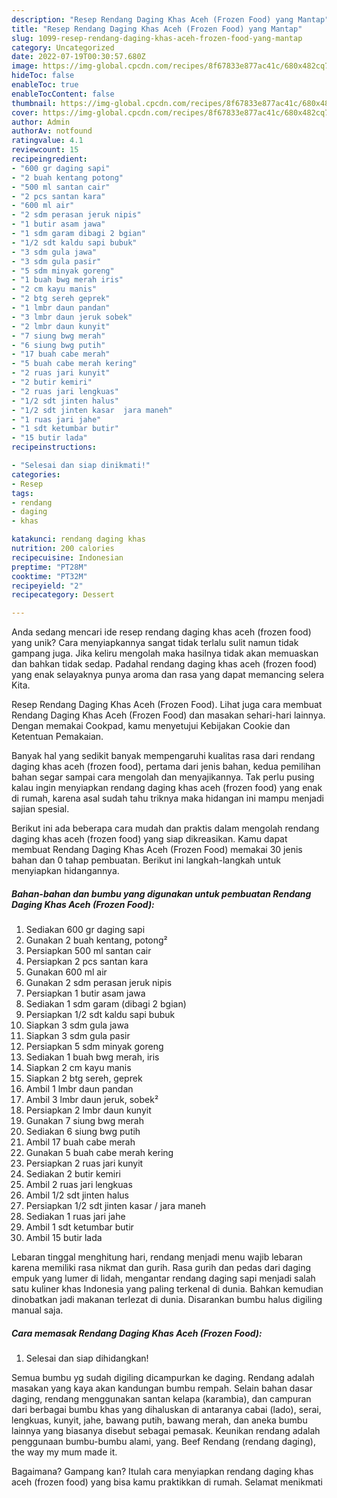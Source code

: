 ```yaml
---
description: "Resep Rendang Daging Khas Aceh (Frozen Food) yang Mantap"
title: "Resep Rendang Daging Khas Aceh (Frozen Food) yang Mantap"
slug: 1099-resep-rendang-daging-khas-aceh-frozen-food-yang-mantap
category: Uncategorized
date: 2022-07-19T00:30:57.680Z
image: https://img-global.cpcdn.com/recipes/8f67833e877ac41c/680x482cq70/rendang-daging-khas-aceh-frozen-food-foto-resep-utama.jpg
hideToc: false
enableToc: true
enableTocContent: false
thumbnail: https://img-global.cpcdn.com/recipes/8f67833e877ac41c/680x482cq70/rendang-daging-khas-aceh-frozen-food-foto-resep-utama.jpg
cover: https://img-global.cpcdn.com/recipes/8f67833e877ac41c/680x482cq70/rendang-daging-khas-aceh-frozen-food-foto-resep-utama.jpg
author: Admin
authorAv: notfound
ratingvalue: 4.1
reviewcount: 15
recipeingredient:
- "600 gr daging sapi"
- "2 buah kentang potong"
- "500 ml santan cair"
- "2 pcs santan kara"
- "600 ml air"
- "2 sdm perasan jeruk nipis"
- "1 butir asam jawa"
- "1 sdm garam dibagi 2 bgian"
- "1/2 sdt kaldu sapi bubuk"
- "3 sdm gula jawa"
- "3 sdm gula pasir"
- "5 sdm minyak goreng"
- "1 buah bwg merah iris"
- "2 cm kayu manis"
- "2 btg sereh geprek"
- "1 lmbr daun pandan"
- "3 lmbr daun jeruk sobek"
- "2 lmbr daun kunyit"
- "7 siung bwg merah"
- "6 siung bwg putih"
- "17 buah cabe merah"
- "5 buah cabe merah kering"
- "2 ruas jari kunyit"
- "2 butir kemiri"
- "2 ruas jari lengkuas"
- "1/2 sdt jinten halus"
- "1/2 sdt jinten kasar  jara maneh"
- "1 ruas jari jahe"
- "1 sdt ketumbar butir"
- "15 butir lada"
recipeinstructions:

- "Selesai dan siap dinikmati!"
categories:
- Resep
tags:
- rendang
- daging
- khas

katakunci: rendang daging khas 
nutrition: 200 calories
recipecuisine: Indonesian
preptime: "PT28M"
cooktime: "PT32M"
recipeyield: "2"
recipecategory: Dessert

---
```





Anda sedang mencari ide resep rendang daging khas aceh (frozen food) yang unik? Cara menyiapkannya sangat tidak terlalu sulit namun tidak gampang juga. Jika keliru mengolah maka hasilnya tidak akan memuaskan dan bahkan tidak sedap. Padahal rendang daging khas aceh (frozen food) yang enak selayaknya punya aroma dan rasa yang dapat memancing selera Kita.





Resep Rendang Daging Khas Aceh (Frozen Food). Lihat juga cara membuat Rendang Daging Khas Aceh (Frozen Food) dan masakan sehari-hari lainnya. Dengan memakai Cookpad, kamu menyetujui Kebijakan Cookie dan Ketentuan Pemakaian.

Banyak hal yang sedikit banyak mempengaruhi kualitas rasa dari rendang daging khas aceh (frozen food), pertama dari jenis bahan, kedua pemilihan bahan segar sampai cara mengolah dan menyajikannya. Tak perlu pusing kalau ingin menyiapkan rendang daging khas aceh (frozen food) yang enak di rumah, karena asal sudah tahu triknya maka hidangan ini mampu menjadi sajian spesial.






Berikut ini ada beberapa cara mudah dan praktis dalam mengolah rendang daging khas aceh (frozen food) yang siap dikreasikan. Kamu dapat membuat Rendang Daging Khas Aceh (Frozen Food) memakai 30 jenis bahan dan 0 tahap pembuatan. Berikut ini langkah-langkah untuk menyiapkan hidangannya.

<!--inarticleads1-->

##### Bahan-bahan dan bumbu yang digunakan untuk pembuatan Rendang Daging Khas Aceh (Frozen Food):

1. Sediakan 600 gr daging sapi
1. Gunakan 2 buah kentang, potong²
1. Persiapkan 500 ml santan cair
1. Persiapkan 2 pcs santan kara
1. Gunakan 600 ml air
1. Gunakan 2 sdm perasan jeruk nipis
1. Persiapkan 1 butir asam jawa
1. Sediakan 1 sdm garam (dibagi 2 bgian)
1. Persiapkan 1/2 sdt kaldu sapi bubuk
1. Siapkan 3 sdm gula jawa
1. Siapkan 3 sdm gula pasir
1. Persiapkan 5 sdm minyak goreng
1. Sediakan 1 buah bwg merah, iris
1. Siapkan 2 cm kayu manis
1. Siapkan 2 btg sereh, geprek
1. Ambil 1 lmbr daun pandan
1. Ambil 3 lmbr daun jeruk, sobek²
1. Persiapkan 2 lmbr daun kunyit
1. Gunakan 7 siung bwg merah
1. Sediakan 6 siung bwg putih
1. Ambil 17 buah cabe merah
1. Gunakan 5 buah cabe merah kering
1. Persiapkan 2 ruas jari kunyit
1. Sediakan 2 butir kemiri
1. Ambil 2 ruas jari lengkuas
1. Ambil 1/2 sdt jinten halus
1. Persiapkan 1/2 sdt jinten kasar / jara maneh
1. Sediakan 1 ruas jari jahe
1. Ambil 1 sdt ketumbar butir
1. Ambil 15 butir lada


Lebaran tinggal menghitung hari, rendang menjadi menu wajib lebaran karena memiliki rasa nikmat dan gurih. Rasa gurih dan pedas dari daging empuk yang lumer di lidah, mengantar rendang daging sapi menjadi salah satu kuliner khas Indonesia yang paling terkenal di dunia. Bahkan kemudian dinobatkan jadi makanan terlezat di dunia. Disarankan bumbu halus digiling manual saja. 

<!--inarticleads2-->

##### Cara memasak Rendang Daging Khas Aceh (Frozen Food):


1. Selesai dan siap dihidangkan!

Semua bumbu yg sudah digiling dicampurkan ke daging. Rendang adalah masakan yang kaya akan kandungan bumbu rempah. Selain bahan dasar daging, rendang menggunakan santan kelapa (karambia), dan campuran dari berbagai bumbu khas yang dihaluskan di antaranya cabai (lado), serai, lengkuas, kunyit, jahe, bawang putih, bawang merah, dan aneka bumbu lainnya yang biasanya disebut sebagai pemasak. Keunikan rendang adalah penggunaan bumbu-bumbu alami, yang. Beef Rendang (rendang daging), the way my mum made it. 

Bagaimana? Gampang kan? Itulah cara menyiapkan rendang daging khas aceh (frozen food) yang bisa kamu praktikkan di rumah. Selamat menikmati
